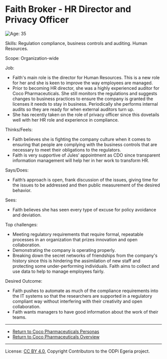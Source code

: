 <!-- SPDX-License-Identifier: Apache-2.0 -->
<!-- Copyright Contributors to the ODPi Egeria project. -->

# Faith Broker - HR Director and Privacy Officer

<img src="https://raw.githubusercontent.com/odpi/data-governance/main/docs/coco-pharmaceuticals/personas/faith-broker.png" style="float:left">

Age: 35

Skills: Regulation compliance, business controls and auditing.
Human Resources.

Scope: Organization-wide

Job:
* Faith's main role is the director for Human Resources.
This is a new role for her and she is keen to improve
the way employees are managed.
* Prior to becoming HR director, she was a highly experienced auditor
for Coco Pharmaceuticals.
She still monitors the
regulations and suggests changes to business
practices to ensure the company is granted the licenses it needs
to stay in business.
Periodically she performs internal audits so they are ready
for when external auditors turn up.
* She has recently taken on the role of privacy officer since this
dovetails well with her HR role and experience in compliance.

Thinks/Feels:
* Faith believes she is fighting the company culture when it comes
to ensuring that people are complying with the business
controls that are necessary to meet their obligations to the regulators.
* Faith is very supportive of Jules’ appointment
as CDO since transparent information management will help her in
her work to transform HR.

Says/Does:
* Faith’s approach is open, frank discussion of the issues,
giving time for the issues to be addressed and then public
measurement of the desired behavior.

Sees:
* Faith believes she has seen every type of excuse for policy
avoidance and deviation.

Top challenges:
* Meeting regulatory requirements that require formal,
repeatable processes in an organization that prizes innovation
and open collaboration.
* Demonstrating the company is operating properly.
* Breaking down the secret networks of friendships from
the company's history since this is hindering the assimilation
of new staff and protecting some under-performing individuals.
Faith aims to collect and use data to help to manage employees fairly.

Desired Outcome:
* Faith pushes to automate as much of the compliance requirements
into the IT systems so that the researchers are supported in a
regulatory compliant way without interfering with their creativity
and open collaboration.
* Faith wants managers to have good information about the work of their
teams.

----
* [Return to Coco Pharmaceuticals Personas](.)
* [Return to Coco Pharmaceuticals Overview](..)

----
License: [CC BY 4.0](https://creativecommons.org/licenses/by/4.0/),
Copyright Contributors to the ODPi Egeria project.



